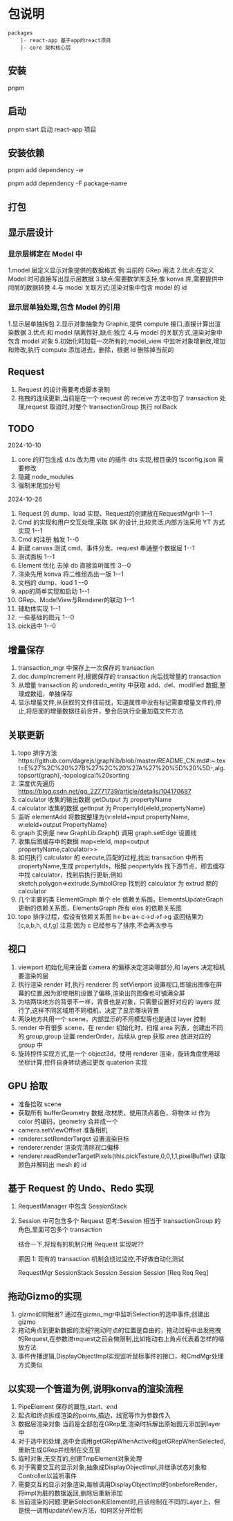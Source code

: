 # 包说明

```
packages
    |- react-app 基于app的react项目
    |- core 架构核心层
```

## 安装

pnpm

## 启动

pnpm start 启动 react-app 项目

## 安装依赖

pnpm add dependency -w

pnpm add dependency -F package-name

## 打包

## 显示层设计

### 显示层绑定在 Model 中

1.model 层定义显示对象提供的数据格式 例:当前的 GRep 用法 2.优点:在定义 Model 时可直接写出显示层数据 3.缺点:需要数学库支持,像 konva 库,需要提供中间层的数据转换 4.与 model 关联方式:渲染对象中包含 model 的 id

### 显示层单独处理,包含 Model 的引用

1.显示层单独拆包 2.显示对象抽象为 Graphic,提供 compute 接口,直接计算出渲染数据 3.优点:和 model 隔离性好,缺点:独立 4.与 model 的关联方式,渲染对象中包含 model 对象 5.初始化时加载一次所有的,model_view 中监听对象增删改,增加和修改,执行 compute 添加进去，删除，根据 id 删除掉当前的

## Request

1. Request 的设计需要考虑脚本录制 
2. 拖拽的连续更新,当前是在一个 request 的 receive 方法中包了 transaction 处理,request 取消时,对整个 transactionGroup 执行 rollBack

## TODO

2024-10-10

1. core 的打包生成 d.ts 改为用 vite 的插件 dts 实现,根目录的 tsconfig.json 需要修改
2. 隐藏 node_modules
3. 强制末尾加分号

2024-10-26

1. Request 的 dump、load 实现、Request的创建放在RequestMgr中 1--1
2. Cmd 的实现和用户交互处理,采取 SK 的设计,比较灵活,内部方法采用 YT 方式实现 1--1
3. Cmd 的注册 触发 1--0
4. 新建 canvas 测试 cmd、事件分发、request 串通整个数据层 1--1
5. 测试面板 1--1
6. Element 优化 去掉 db 直接监听属性 3--0
7. 渲染先用 konva 将二维组态出一版 1--1
8. 文档的 dump、load 1 --0
9. app的简单实现和启动 1--1
10. GRep、ModelView与Renderer的联动 1--1
11. 辅助体实现 1--1
12. 一些基础的图元 1--0
13. pick选中 1--0

## 增量保存

1. transaction_mgr 中保存上一次保存的 transaction
2. doc.dumpIncrement 时,根据保存的 transaction 向后找增量的 transaction
3. 从增量 transaction 的 undoredo_entity 中获取 add、del、modified 数据,整理成数组，单独保存
4. 显示增量文件,从获取的文件往前找，知道属性中没有标记需要增量文件的,停止,将后面的增量数据往前合并，整合后执行全量加载文件方法

## 关联更新

1. topo 排序方法https://github.com/dagrejs/graphlib/blob/master/README_CN.md#:~:text=E%27%2C%20%27B%27%2C%20%27A%27%20%5D%20%5D-,alg.topsort(graph),-topological%20sorting
2. 深度优先遍历 https://blog.csdn.net/qq_22771739/article/details/104170687
3. calculator 收集的输出数据 getOutput 为 propertyName
4. calculator 收集的数据 getInput 为 PropertyId{eleId,propertyName}
5. 监听 elementAdd 将数据整理为{v:eleId+input propertyName, w:eleId+output PropertyName}
6. graph 实例是 new GraphLib.Graph() 调用 graph.setEdge 设置线
7. 收集后图缓存中的数据 map<eleId, map<output propertyName,calculator>>
8. 如何执行 calculator 的 execute,匹配的过程,找出 transaction 中所有 propertyName,生成 propertyIds，根据 peopertyIds 找下游节点，即去缓存中找 calculator，找到后执行更新,例如 sketch.polygon=>extrude.SymbolGrep 找到的 calculator 为 extrud 额的 calculator
9. 几个主要的类 ElementGraph 单个 ele 依赖关系图，ElementsUpdateGraph 更新的依赖关系图，ElementsGraph 所有 eles 的依赖关系图
10. topo 排序过程，假设有依赖关系图 h<-b<-a<-c->d->f->g 返回结果为 [c,a,b,h, d,f,g] 注意:因为 c 已经参与了排序,不会再次参与

## 视口

1. viewport 初始化用来设置 camera 的偏移决定渲染哪部分,和 layers 决定相机要渲染的层
2. 执行渲染 render 时,执行 renderer 的 setVierport 设置视口,即输出图像在屏幕的位置,因为即使相机设置了偏移,渲染出的图像也可铺满全屏
3. 为啥两块地方的背景不一样，背景也是对象，只需要设置好对应的 layers 就行了,这样不同区域用不同相机，决定了显示哪块背景
4. 两块地方共用一个 scene，内部显示的不用模型等也是通过 layer 控制
5. render 中有很多 scene，在 render 初始化时，扫描 area 列表，创建出不同的 group,group 设置 renderOrder，后续从 grep 获取 area 放进对应的 group 中
6. 旋转控件实现方式,是一个 object3d，使用 renderer 渲染，旋转角度使用球坐标计算,控件自身转动通过更改 quaterion 实现

## GPU 拾取

-   准备拾取 scene
-   获取所有 bufferGeometry 数据,改材质，使用顶点着色，将物体 id 作为 color 的编码，geometry 合并成一个
-   camera.setViewOffset 准备相机
-   renderer.setRenderTarget 设置渲染目标
-   renderer.render 渲染完清除视口偏移
-   renderer.readRenderTargetPixels(this.pickTexture,0,0,1,1,pixelBuffer) 读取颜色并解码出 mesh 的 id

## 基于 Request 的 Undo、Redo 实现

1. RequestManager 中包含 SessionStack
2. Session 中可包含多个 Request
   思考:Session 相当于 transactionGroup 的角色,里面可包多个 transaction

    结合一下,将现有的机制只用 Request 实现呢??

    原因 1: 现有的 transaction 机制会绕过监控,不好做自动化测试

    RequestMgr
    SessionStack
    Session Session Session
    [Req Req Req]

## 拖动Gizmo的实现
1. gizmo如何触发? 通过在gizmo_mgr中监听Selection的选中事件,创建出gizmo
2. 拖动角点到更新数据的流程?拖动时点的位置是自由的，拖动过程中出发拖拽的Request,在参数进request之前会做限制,比如拖动右上角点代表着怎样的缩放方法
3. 事件传播逻辑,DisplayObjectImpl实现监听鼠标事件的接口，和CmdMgr处理方式类似


## 以实现一个管道为例,说明konva的渲染流程
1. PipeElement 保存的属性,start、end
2. 起点和终点拆成渲染的points,描边，线宽等作为参数传入
3. 数据层渲染对象 当前是全部包在GRep里,渲染时拆解出原始图元添加到layer中
4. 对于选中的处理,选中会调用getGRepWhenActive和getGRepWhenSelected,重新生成GRep并绘制在交互层
5. 临时对象,无交互的,创建TmpElement对象处理
6. 对于需要交互的显示对象,抽象成DisplayObjectImpl,并继承状态对象和Controller以监听事件
7. 需要交互的显示对象渲染,每帧调用DisplayObjectImpl的onbeforeRender，将impl为脏的数据返回,删除后重新添加
8. 当前渲染的问题:更新Selection和Element时,应该绘制在不同的Layer上，但是统一调用updateView方法，如何区分开绘制